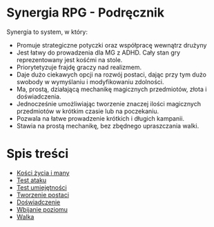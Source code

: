 # Synergia RPG - Podręcznik

Synergia to system, w który:
* Promuje strategiczne potyczki oraz współpracę wewnątrz drużyny
* Jest łatwy do prowadzenia dla MG z ADHD. Cały stan gry reprezentowany jest kośćmi na stole.
* Priorytetyzuje frajdę graczy nad realizmem.
* Daje dużo ciekawych opcji na rozwój postaci, dając przy tym dużo swobody w wymyślaniu i modyfikowaniu zdolności.
* Ma, prostą, działającą mechanikę magicznych przedmiotów, złota i doświadczenia.
* Jednocześnie umożliwiając tworzenie znaczej ilości magicznych przedmiotów w krótkim czasie lub na poczekaniu.
* Pozwala na łatwe prowadzenie krótkich i długich kampanii.
* Stawia na prostą mechanikę, bez zbędnego upraszczania walki.

# Spis treści
* [Kości życia i many](#file-kosci_zycia_i_many-md)
* [Test ataku](#file-test_ataku-md)
* [Test umiejętności](test_umiejętności.md)
* [Tworzenie postaci](tworzenie_postaci.md)
* [Doświadczenie](doświadczenie.md)
* [Wbijanie poziomu](wbijanie_poziomu.md)
* [Walka](walka.md)
